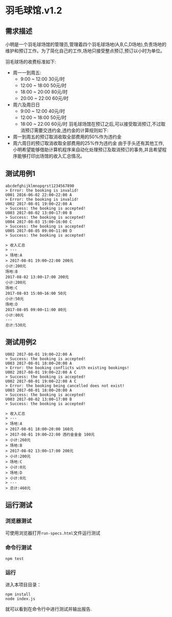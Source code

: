 # 羽毛球馆.v1.2

## 需求描述

小明是一个羽毛球场馆的管理员,管理着四个羽毛球场地(A,B,C,D场地),负责场地的维护和预订工作。为了简化自己的工作,场地只接受整点预订,预订以小时为单位。

羽毛球场的收费标准如下:
- 周一一到周五:
  - 9:00 ~ 12:00 30元/时
  - 12:00 ~ 18:00 50元/时
  - 18:00 ~ 20:00 80元/时
  - 20:00 ~ 22:00 60元/时
- 周六及周日日
  - 9:00 ~ 12:00 40元/时
  - 12:00 ~ 18:00 50元/时
  - 18:00 ~ 22:00 60元/时
羽毛球场馆在预订之后,可以接受取消预订,不过取消预订需要交违约金,违约金的计算规则如下:
- 周一到周五的预订取消收取全部费用的50%作为违约金
- 周六周日的预订取消收取全部费用的25%作为违约金
由于手头还有其他工作,小明希望能够借助计算机程序来自动化处理预订及取消预订的事务,并且希望程序能够打印出场馆的收入汇总情况。

测试用例1
-------
```
abcdefghijklmnopqrst1234567890
> Error: the booking is invalid!
U001 2016-06-02 22:00~22:00 A
> Error: the booking is invalid!
U002 2017-08-01 19:00~22:00 A
> Success: the booking is accepted!
U003 2017-08-02 13:00~17:00 B
> Success: the booking is accepted!
U004 2017-08-03 15:00~16:00 C
> Success: the booking is accepted!
U005 2017-08-05 09:00~11:00 D
> Success: the booking is accepted!

> 收入汇总
> ---
> 场地:A
> 2017-08-01 19:00~22:00 200元
小计:200元
场地:B
2017-08-02 13:00~17:00 200元
小计:200元
场地:C
2017-08-03 15:00~16:00 50元
小计:50元
场地:D
2017-08-05 09:00~11:00 80元
小计:80元
---
总计:530元
```

测试用例2
-------
```
U002 2017-08-01 19:00~22:00 A
> Success: the booking is accepted!
U003 2017-08-01 18:00~20:00 A
> Error: the booking conflicts with existing bookings!
U002 2017-08-01 19:00~22:00 A C
> Success: the booking is accepted!
U002 2017-08-01 19:00~22:00 A C
> Error: the booking being cancelled does not exist!
U003 2017-08-01 18:00~20:00 A
> Success: the booking is accepted!
U003 2017-08-02 13:00~17:00 B
> Success: the booking is accepted!

> 收入汇总
> ---
> 场地:A
> 2017-08-01 18:00~20:00 160元
> 2017-08-01 19:00~22:00 违约金金金 100元
> 小计:260元
> 场地:B
> 2017-08-02 13:00~17:00 200元
> 小计:200元
> 场地:C
> 小计:0元
> 场地:D
> 小计:0元
> ---
> 总计:460元
```
## 运行测试

### 浏览器测试

可使用浏览器打开`run-specs.html`文件运行测试

### 命令行测试
```
npm test
```
### 运行

进入本项目目录：

```
npm install
node index.js
```

就可以看到在命令行中进行测试并输出报告.
